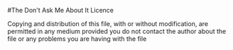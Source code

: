 #The Don't Ask Me About It Licence

Copying and distribution of this file, with or without modification, are permitted in any medium provided you do not contact the author about the file or any problems you are having with the file
